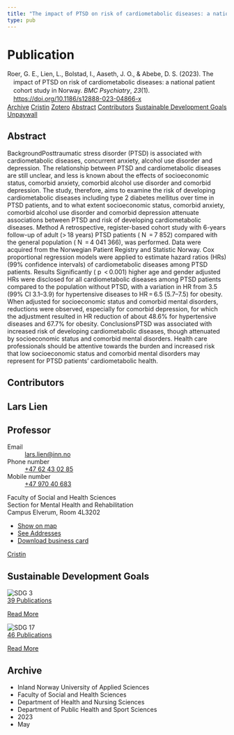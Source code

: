 ```yaml
---
title: "The impact of PTSD on risk of cardiometabolic diseases: a national patient cohort study in Norway"
type: pub
---
```

<h1>Publication</h1>
<article id="csl-bib-container-K92B38HU" class="csl-bib-container">
  <div class="csl-bib-body" style="line-height: 1.35; padding-left: 1em; text-indent:-1em;">
  <div class="csl-entry">Roer, G. E., Lien, L., Bolstad, I., Aaseth, J. O., &amp; Abebe, D. S. (2023). The impact of PTSD on risk of cardiometabolic diseases: a national patient cohort study in Norway. <i>BMC Psychiatry</i>, <i>23</i>(1). <a href="https://doi.org/10.1186/s12888-023-04866-x">https://doi.org/10.1186/s12888-023-04866-x</a></div>
</div>
  <div class="csl-bib-buttons">
    <a href="#taxonomy-article-K92B38HU" class="csl-bib-button">Archive</a>
    <a href="https://app.cristin.no/results/show.jsf?id=2149002" alt="Cristin URL" class="csl-bib-button">Cristin</a>
    <a href="http://zotero.org/groups/5022929/items/K92B38HU" alt="Zotero URL" class="csl-bib-button">Zotero</a>
    <a href="#abstract-article-K92B38HU" class="csl-bib-button">Abstract</a>
    <a href="#contributors-article-K92B38HU" class="csl-bib-button">Contributors</a>
    <a href="#sdg-article-K92B38HU" class="csl-bib-button">Sustainable Development Goals</a>
    <a href="https://bmcpsychiatry.biomedcentral.com/counter/pdf/10.1186/s12888-023-04866-x" class="csl-bib-button">Unpaywall</a>
  </div>
  <div id="csl-bib-meta-container-K92B38HU"></div>
</article>
<div id="csl-bib-meta-K92B38HU" class="csl-bib-meta">
  <article id="abstract-article-K92B38HU" class="abstract-article">
    <h1>Abstract</h1>
    BackgroundPosttraumatic stress disorder (PTSD) is associated with cardiometabolic diseases, concurrent anxiety, alcohol use disorder and depression. The relationship between PTSD and cardiometabolic diseases are still unclear, and less is known about the effects of socioeconomic status, comorbid anxiety, comorbid alcohol use disorder and comorbid depression. The study, therefore, aims to examine the risk of developing cardiometabolic diseases including type 2 diabetes mellitus over time in PTSD patients, and to what extent socioeconomic status, comorbid anxiety, comorbid alcohol use disorder and comorbid depression attenuate associations between PTSD and risk of developing cardiometabolic diseases. Method A retrospective, register-based cohort study with 6-years follow-up of adult (&gt; 18 years) PTSD patients ( N  = 7 852) compared with the general population ( N  = 4 041 366), was performed. Data were acquired from the Norwegian Patient Registry and Statistic Norway. Cox proportional regression models were applied to estimate hazard ratios (HRs) (99% confidence intervals) of cardiometabolic diseases among PTSD patients. Results Significantly ( p  &lt; 0.001) higher age and gender adjusted HRs were disclosed for all cardiometabolic diseases among PTSD patients compared to the population without PTSD, with a variation in HR from 3.5 (99% CI 3.1–3.9) for hypertensive diseases to HR = 6.5 (5.7–7.5) for obesity. When adjusted for socioeconomic status and comorbid mental disorders, reductions were observed, especially for comorbid depression, for which the adjustment resulted in HR reduction of about 48.6% for hypertensive diseases and 67.7% for obesity. ConclusionsPTSD was associated with increased risk of developing cardiometabolic diseases, though attenuated by socioeconomic status and comorbid mental disorders. Health care professionals should be attentive towards the burden and increased risk that low socioeconomic status and comorbid mental disorders may represent for PTSD patients’ cardiometabolic health.
  </article>
  <article id="contributors-article-K92B38HU" class="contributors-article">
    <h1>Contributors</h1>
    <div class="personas">
<div class="vrtx-hinn-person-card">
<div class="photo">
<i class="lar la-user-circle missing-person"></i>
</div>
<div class="info">
<hgroup><h1>Lars Lien</h1>
<h2>Professor</h2>
</hgroup><dl>
<dt>Email</dt>
<dd>
<a href="mailto:lars.lien@inn.no">lars.lien@inn.no</a>
</dd>
<dt>Phone number</dt>
<dd><a href="tel:+4762430285">
+47 62 43 02 85
</a></dd>
<dt>Mobile number</dt>
<dd><a href="tel:+4797040683">
+47 970 40 683
</a></dd>
</dl>
<p>
Faculty of Social and Health Sciences<br>
Section for Mental Health and Rehabilitation<br>
Campus Elverum,
Room 4L3202
</p>
<ul class="vrtx-hinn-links">
<li><a href="https://www.google.com/maps?q=60.88177,11.53669">Show on map</a></li>
<li><a href="https://www.inn.no/english/find-an-employee/lars-lien.html#vrtx-hinn-addresses">See Addresses</a></li>
<li><a href="https://www.inn.no/english/find-an-employee/lars-lien.html?vrtx=vcf">Download business card</a></li>
</ul>
</div>
</div>
<a href="https://app.cristin.no/persons/show.jsf?id=14287" alt="Cristin URL" class="personas-cristin">Cristin</a>
</div>
  </article>
  <article id="sdg-article-K92B38HU" class="sdg-article">
    <h1>Sustainable Development Goals</h1>
    <div class="sdg-container"><div id="sdg3" class="sdg">
<img src="{{< params subfolder >}}images/sdg/sdg03_en.png" class="image" alt="SDG 3">
<div class="sdg-overlay">
<a href="{{< params subfolder >}}en/archive/?sdg=3#archive" class="sdg-publication-count"><span>39</span> Publications</a>
<p><a href="https://sdgs.un.org/goals/goal3" class="sdg-read-more">Read More</a></p>
</div>
</div> <div id="sdg17" class="sdg">
<img src="{{< params subfolder >}}images/sdg/sdg17_en.png" class="image" alt="SDG 17">
<div class="sdg-overlay">
<a href="{{< params subfolder >}}en/archive/?sdg=17#archive" class="sdg-publication-count"><span>46</span> Publications</a>
<p><a href="https://sdgs.un.org/goals/goal17" class="sdg-read-more">Read More</a></p>
</div>
</div></div>
  </article>
  <article id="taxonomy-article-K92B38HU" class="taxonomy-article">
    <h1>Archive</h1>
    <ul>
      <li>Inland Norway University of Applied Sciences</li>
      <li>Faculty of Social and Health Sciences</li>
      <li>Department of Health and Nursing Sciences</li>
      <li>Department of Public Health and Sport Sciences</li>
      <li>2023</li>
      <li>May</li>
    </ul>
  </article>
</div>
